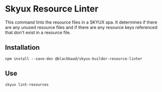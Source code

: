 # Skyux Resource Linter

This command lints the resource files in a SKYUX spa. It determines if there are any unused resource files and if there are any resource keys referenced that don't exist in a resource file. 

## Installation
```
npm install --save-dev @blackbaud/skyux-builder-resource-linter
```

## Use
```
skyux lint-resources
```